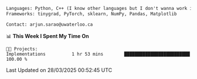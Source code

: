 ```txt
Languages: Python, C++ (I know other languages but I don't wanna work in em)
Frameworks: tinygrad, PyTorch, sklearn, NumPy, Pandas, Matplotlib

Contact: arjun.sarao@uwaterloo.ca
```

<!--START_SECTION:waka-->
📊 **This Week I Spent My Time On** 

```text
🐱‍💻 Projects: 
Implementations          1 hr 53 mins        █████████████████████████   100.00 % 
```


 Last Updated on 28/03/2025 00:52:45 UTC
<!--END_SECTION:waka-->
